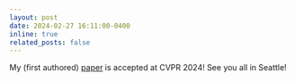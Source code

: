 ```yaml
---
layout: post
date: 2024-02-27 16:11:00-0400
inline: true
related_posts: false
---
```


My (first authored) [paper](https://arxiv.org/abs/2403.07277) is accepted at CVPR 2024! See you all in Seattle!
